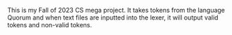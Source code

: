 This is my Fall of 2023 CS mega project. 
It takes tokens from the language Quorum and when text files are inputted into the lexer,
it will output valid tokens and non-valid tokens.
